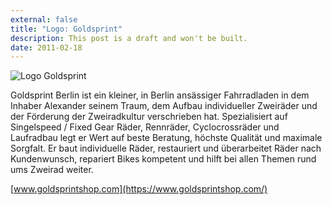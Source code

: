 ```yaml
---
external: false
title: "Logo: Goldsprint"
description: This post is a draft and won't be built.
date: 2011-02-18
---
```


![Logo Goldsprint](/images/goldsprint.png)

Goldsprint Berlin ist ein kleiner, in Berlin ansässiger Fahrradladen in dem Inhaber Alexander seinem Traum, dem Aufbau individueller Zweiräder und der Förderung der Zweiradkultur verschrieben hat. Spezialisiert auf Singelspeed / Fixed Gear Räder, Rennräder, Cyclocrossräder und Laufradbau legt er Wert auf beste Beratung, höchste Qualität und maximale Sorgfalt.
Er baut individuelle Räder, restauriert und überarbeitet Räder nach Kundenwunsch, repariert Bikes kompetent und hilft bei allen Themen rund ums Zweirad weiter.


[www.goldsprintshop.com](https://www.goldsprintshop.com/)